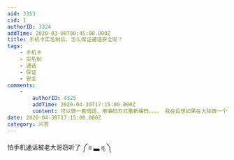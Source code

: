 ```yaml
---
aid: 3353
cid: 1
authorID: 3324
addTime: 2020-03-09T00:45:00.000Z
title: 手机卡实名制后，怎么保证通话安全呢？
tags:
    - 手机卡
    - 实名制
    - 通话
    - 保证
    - 安全
comments:
    -
        authorID: 4325
        addTime: 2020-04-30T17:15:00.000Z
        content: 可以做一套暗语，用编码方式重新编码。。。。 我在设想如果在大陆做一个BBS完全是乱码的，需用另一个网站来解码看，会不会有人去访问
date: 2020-04-30T17:15:00.000Z
category: 问答
---
```


怕手机通话被老大哥窃听了 ༼ ಠ ▃ ಠೃ ༽
